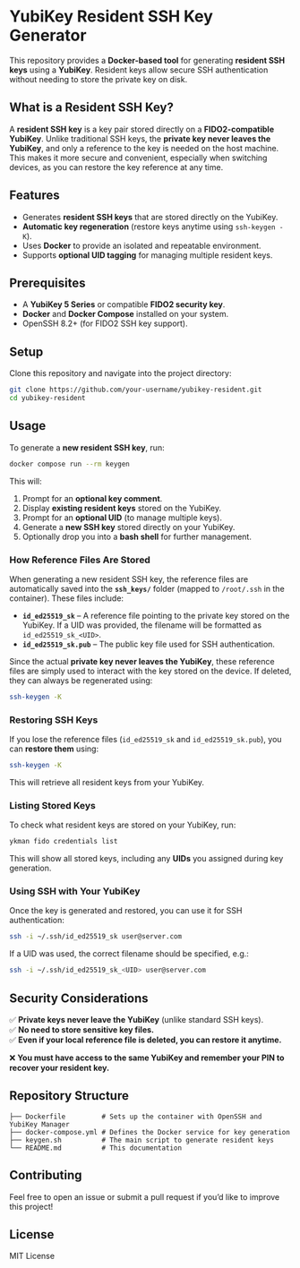 # YubiKey Resident SSH Key Generator

This repository provides a **Docker-based tool** for generating **resident SSH keys** using a **YubiKey**. Resident keys allow secure SSH authentication without needing to store the private key on disk.

## What is a Resident SSH Key?

A **resident SSH key** is a key pair stored directly on a **FIDO2-compatible YubiKey**. Unlike traditional SSH keys, the **private key never leaves the YubiKey**, and only a reference to the key is needed on the host machine. This makes it more secure and convenient, especially when switching devices, as you can restore the key reference at any time.

## Features

- Generates **resident SSH keys** that are stored directly on the YubiKey.
- **Automatic key regeneration** (restore keys anytime using `ssh-keygen -K`).
- Uses **Docker** to provide an isolated and repeatable environment.
- Supports **optional UID tagging** for managing multiple resident keys.

## Prerequisites

- A **YubiKey 5 Series** or compatible **FIDO2 security key**.
- **Docker** and **Docker Compose** installed on your system.
- OpenSSH 8.2+ (for FIDO2 SSH key support).

## Setup

Clone this repository and navigate into the project directory:

```sh
git clone https://github.com/your-username/yubikey-resident.git
cd yubikey-resident
```

## Usage

To generate a **new resident SSH key**, run:

```sh
docker compose run --rm keygen
```

This will:

1. Prompt for an **optional key comment**.
2. Display **existing resident keys** stored on the YubiKey.
3. Prompt for an **optional UID** (to manage multiple keys).
4. Generate a **new SSH key** stored directly on your YubiKey.
5. Optionally drop you into a **bash shell** for further management.

### How Reference Files Are Stored

When generating a new resident SSH key, the reference files are automatically saved into the **`ssh_keys/`** folder (mapped to `/root/.ssh` in the container). These files include:

- **`id_ed25519_sk`** – A reference file pointing to the private key stored on the YubiKey. If a UID was provided, the filename will be formatted as `id_ed25519_sk_<UID>`.
- **`id_ed25519_sk.pub`** – The public key file used for SSH authentication.

Since the actual **private key never leaves the YubiKey**, these reference files are simply used to interact with the key stored on the device. If deleted, they can always be regenerated using:

```sh
ssh-keygen -K
```

### Restoring SSH Keys

If you lose the reference files (`id_ed25519_sk` and `id_ed25519_sk.pub`), you can **restore them** using:

```sh
ssh-keygen -K
```

This will retrieve all resident keys from your YubiKey.

### Listing Stored Keys

To check what resident keys are stored on your YubiKey, run:

```sh
ykman fido credentials list
```

This will show all stored keys, including any **UIDs** you assigned during key generation.

### Using SSH with Your YubiKey

Once the key is generated and restored, you can use it for SSH authentication:

```sh
ssh -i ~/.ssh/id_ed25519_sk user@server.com
```

If a UID was used, the correct filename should be specified, e.g.:
```sh
ssh -i ~/.ssh/id_ed25519_sk_<UID> user@server.com
```

## Security Considerations

✅ **Private keys never leave the YubiKey** (unlike standard SSH keys).\
✅ **No need to store sensitive key files.**\
✅ **Even if your local reference file is deleted, you can restore it anytime.**

❌ **You must have access to the same YubiKey and remember your PIN to recover your resident key.**

## Repository Structure

```
├── Dockerfile         # Sets up the container with OpenSSH and YubiKey Manager
├── docker-compose.yml # Defines the Docker service for key generation
├── keygen.sh          # The main script to generate resident keys
└── README.md          # This documentation
```

## Contributing

Feel free to open an issue or submit a pull request if you’d like to improve this project!

## License

MIT License

